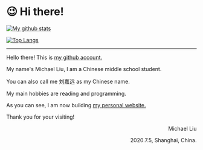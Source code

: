 # 😉 Hi there!

[![My github stats](https://github-readme-stats.vercel.app/api?username=walkerljy&show_icons=true)](https://walkerljy.gitee.io "My Github Stats")

[![Top Langs](https://github-readme-stats.vercel.app/api/top-langs/?username=walkerljy)](https://walkerljy.gitee.io "My Most Used Languages")
[ ](https://walkerljy.gitee.io)

------------

Hello there! This is [my github account.](http://github.com/walkerljy "My Github Account")

My name's Michael Liu, I am a Chinese middle school student.

You can also call me 刘嘉远 as my Chinese name.

My main hobbies are reading and programming.

As you can see, I am now building [my personal website.](https://walkerljy.gitee.io "My Personal Website.")

Thank you for your visiting!

<p align="right">Michael Liu</p>

<p align="right">2020.7.5, Shanghai, China.</p>
